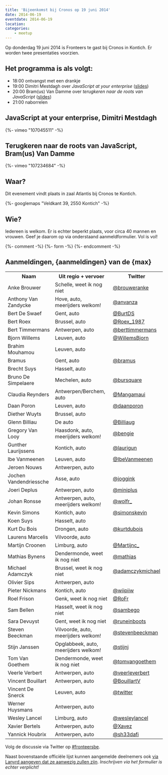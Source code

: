 ```yaml
---
title: 'Bijeenkomst bij Cronos op 19 juni 2014'
date: 2014-06-19
eventdate: 2014-06-19
location:
categories:
    - meetup
---
```


Op donderdag 19 juni 2014 is Fronteers te gast bij Cronos in Kontich. Er worden twee presentaties voorzien.

## Het programma is als volgt:

-   18:00 ontvangst met een drankje
-   19:00 Dimitri Mestdagh over _JavaScript at your enterprise_ ([slides](http://g00glen00b.github.io/js-at-your-enterprise/#/))
-   20:00 Bram(us) Van Damme over _terugkeren naar de roots van JavaScript_ ([slides](http://bramus.github.io/js-roots-core-language-essentials/))
-   21:00 naborrelen

## JavaScript at your enterprise, Dimitri Mestdagh

<div>
    {%- vimeo "107045511" -%}
</div>

## Terugkeren naar de roots van JavaScript, Bram(us) Van Damme

<div>
    {%- vimeo "107234684" -%}
</div>

## Waar?

Dit evenement vindt plaats in zaal Atlantis bij Cronos te Kontich.

{%- googlemaps "Veldkant 39, 2550 Kontich" -%}

## Wie?

Iedereen is welkom. Er is echter beperkt plaats, voor circa 40 mannen en vrouwen. Geef je daarom op via onderstaand aanmeldformulier. Vol is vol!

{%- comment -%}
{%- form -%}
{%- endcomment -%}

## Aanmeldingen, {aanmeldingen} van de {max}

<table>
<tr>
<th scope="col">Naam</th>
<th scope="col">Uit regio + vervoer</th>
<th scope="col">Twitter</th>
</tr>
<tr>
<td>Anke Brouwer</td>
<td>Schelle, weet ik nog niet</td>
<td><a href="https://twitter.com/brouweranke" rel="nofollow">@brouweranke</a></td>
</tr>
<tr>
<td>Anthony Van Zandycke</td>
<td>Hove, auto, meerijders welkom!</td>
<td><a href="https://twitter.com/anvanza" rel="nofollow">@anvanza</a></td>
</tr>
<tr>
<td>Bert De Swaef</td>
<td>Gent, auto</td>
<td><a href="https://twitter.com/BurtDS" rel="nofollow">@BurtDS</a></td>
</tr>
<tr>
<td>Bert Roex</td>
<td>Brussel, auto</td>
<td><a href="https://twitter.com/Roex_1987" rel="nofollow">@Roex_1987</a></td>
</tr>
<tr>
<td>Bert Timmermans</td>
<td>Antwerpen, auto</td>
<td><a href="https://twitter.com/berttimmermans" rel="nofollow">@berttimmermans</a></td>
</tr>
<tr>
<td>Bjorn Willems</td>
<td>Leuven, auto</td>
<td><a href="https://twitter.com/WillemsBjorn" rel="nofollow">@WillemsBjorn</a></td>
</tr>
<tr>
<td>Brahim Mouhamou</td>
<td>Leuven, auto</td>
<td></td>
</tr>
<tr>
<td>Bramus</td>
<td>Gent, auto</td>
<td><a href="https://twitter.com/bramus" rel="nofollow">@bramus</a></td>
</tr>
<tr>
<td>Brecht Suys</td>
<td>Hasselt, auto</td>
<td></td>
</tr>
<tr>
<td>Bruno De Simpelaere</td>
<td>Mechelen, auto</td>
<td><a href="https://twitter.com/bursquare" rel="nofollow">@bursquare</a></td>
</tr>
<tr>
<td>Claudia Reynders</td>
<td>Antwerpen/Berchem, auto</td>
<td><a href="https://twitter.com/Mangamaui" rel="nofollow">@Mangamaui</a></td>
</tr>
<tr>
<td>Daan Poron</td>
<td>Leuven, auto</td>
<td><a href="https://twitter.com/daanporon" rel="nofollow">@daanporon</a></td>
</tr>
<tr>
<td>Diether Wuyts</td>
<td>Brussel, auto</td>
<td></td>
</tr>
<tr>
<td>Glenn Billiau</td>
<td>De auto</td>
<td><a href="https://twitter.com/Billiaug" rel="nofollow">@Billiaug</a></td>
</tr>
<tr>
<td>Gregory Van Looy</td>
<td>Haasdonk, auto, meerijders welkom!</td>
<td><a href="https://twitter.com/bengie" rel="nofollow">@bengie</a></td>
</tr>
<tr>
<td>Gunther Laurijssens</td>
<td>Kontich, auto</td>
<td><a href="https://twitter.com/laurigun" rel="nofollow">@laurigun</a></td>
</tr>
<tr>
<td>Ibe Vanmeenen</td>
<td>Leuven, auto</td>
<td><a href="https://twitter.com/IbeVanmeenen" rel="nofollow">@IbeVanmeenen</a></td>
</tr>
<tr>
<td>Jeroen Nouws</td>
<td>Antwerpen, auto</td>
<td></td>
</tr>
<tr>
<td>Jochen Vandendriessche</td>
<td>Asse, auto</td>
<td><a href="https://twitter.com/joggink" rel="nofollow">@joggink</a></td>
</tr>
<tr>
<td>Joeri Deplus</td>
<td>Antwerpen, auto</td>
<td><a href="https://twitter.com/miniplus" rel="nofollow">@miniplus</a></td>
</tr>
<tr>
<td>Johan Ronsse</td>
<td>Antwerpen, auto, meerijders welkom!</td>
<td><a href="https://twitter.com/wolfr_" rel="nofollow">@wolfr_</a></td>
</tr>
<tr>
<td>Kevin Simons</td>
<td>Kontich, auto</td>
<td><a href="https://twitter.com/simonskevin" rel="nofollow">@simonskevin</a></td>
</tr>
<tr>
<td>Koen Suys</td>
<td>Hasselt, auto</td>
<td></td>
</tr>
<tr>
<td>Kurt Du Bois</td>
<td>Drongen, auto</td>
<td><a href="https://twitter.com/kurtdubois" rel="nofollow">@kurtdubois</a></td>
</tr>
<tr>
<td>Laurens Marcelis</td>
<td>Vilvoorde, auto</td>
<td></td>
</tr>
<tr>
<td>Martijn Croonen</td>
<td>Limburg, auto</td>
<td><a href="https://twitter.com/Martijnc_" rel="nofollow">@Martijnc_</a></td>
</tr>
<tr>
<td>Mathias Bynens</td>
<td>Dendermonde, weet ik nog niet</td>
<td><a href="https://twitter.com/mathias" rel="nofollow">@mathias</a></td>
</tr>
<tr>
<td>Michael Adamczyk</td>
<td>Brussel, weet ik nog niet</td>
<td><a href="https://twitter.com/adamczykmichael" rel="nofollow">@adamczykmichael</a></td>
</tr>
<tr>
<td>Olivier Sips</td>
<td>Antwerpen, auto</td>
<td></td>
</tr>
<tr>
<td>Pieter Nickmans</td>
<td>Kontich, auto</td>
<td><a href="https://twitter.com/wiipiiw" rel="nofollow">@wiipiiw</a></td>
</tr>
<tr>
<td>Roel Frison</td>
<td>Genk, weet ik nog niet</td>
<td><a href="https://twitter.com/RoFr" rel="nofollow">@RoFr</a></td>
</tr>
<tr>
<td>Sam Bellen</td>
<td>Hasselt, weet ik nog niet</td>
<td><a href="https://twitter.com/sambego" rel="nofollow">@sambego</a></td>
</tr>
<tr>
<td>Sara Devuyst</td>
<td>Gent, weet ik nog niet</td>
<td><a href="https://twitter.com/runeinboots" rel="nofollow">@runeinboots</a></td>
</tr>
<tr>
<td>Steven Beeckman</td>
<td>Vilvoorde, auto, meerijders welkom!</td>
<td><a href="https://twitter.com/stevenbeeckman" rel="nofollow">@stevenbeeckman</a></td>
</tr>
<tr>
<td>Stijn Janssen</td>
<td>Opglabbeek, auto, meerijders welkom!</td>
<td><a href="https://twitter.com/stijnj" rel="nofollow">@stijnj</a></td>
</tr>
<tr>
<td>Tom Van Goethem</td>
<td>Dendermonde, weet ik nog niet</td>
<td><a href="https://twitter.com/tomvangoethem" rel="nofollow">@tomvangoethem</a></td>
</tr>
<tr>
<td>Veerle Verbert</td>
<td>Antwerpen, auto</td>
<td><a href="https://twitter.com/veerleverbert" rel="nofollow">@veerleverbert</a></td>
</tr>
<tr>
<td>Vincent Bouillart</td>
<td>Antwerpen, auto</td>
<td><a href="https://twitter.com/BouillartV" rel="nofollow">@BouillartV</a></td>
</tr>
<tr>
<td>Vincent De Snerck</td>
<td>Leuven, auto</td>
<td><a href="https://twitter.com/twitter" rel="nofollow">@twitter</a></td>
</tr>
<tr>
<td>Werner Huysmans</td>
<td>Antwerpen, auto</td>
<td></td>
</tr>
<tr>
<td>Wesley Lancel</td>
<td>Limburg, auto</td>
<td><a href="https://twitter.com/wesleylancel" rel="nofollow">@wesleylancel</a></td>
</tr>
<tr>
<td>Xavier Bertels</td>
<td>Antwerpen, auto</td>
<td><a href="https://twitter.com/Xavez" rel="nofollow">@Xavez</a></td>
</tr>
<tr>
<td>Yannick Houbrix</td>
<td>Antwerpen, auto</td>
<td><a href="https://twitter.com/sh33dafi" rel="nofollow">@sh33dafi</a></td>
</tr>
</table>

Volg de discussie via Twitter op [#fronteersbe](https://twitter.com/search?q=%23fronteersbe).

Naast bovenstaande officiële lijst kunnen aangemelde deelnemers ook [via Lanyrd aangeven dat ze aanwezig zullen zijn](http://lanyrd.com/2014/fronteersbe-cronos/). _Inschrijven via het formulier is echter verplicht!_
